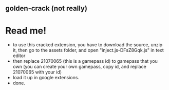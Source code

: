 ## golden-crack (not really)
# Read me!
  - to use this cracked extension, you have to download the source, unzip it, then go to the assets folder, and open "inject.js-DFsZ8Gqk.js" in text editor
  - then replace 21070065 (this is a gamepass id) to gamepass that you own (you can create your own gamepass, copy id, and replace 21070065 with your id)
  - load it up in google extensions.
  - done.
